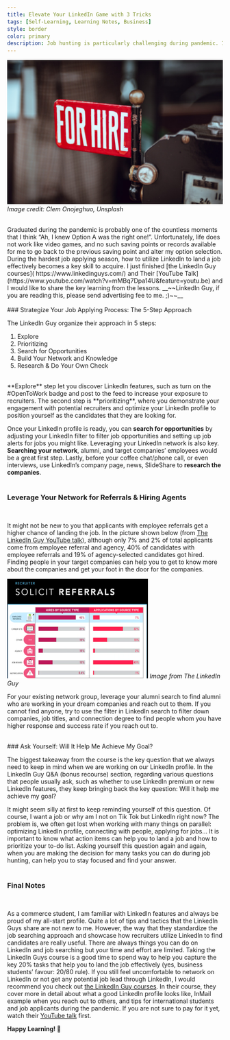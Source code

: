 ```yaml
---
title: Elevate Your LinkedIn Game with 3 Tricks
tags: [Self-Learning, Learning Notes, Business]
style: border
color: primary
description: Job hunting is particularly challenging during pandemic. I recently finished the LinkedIn Guys course on using LinkedIn to land your dream job and would like to share 3 key takeaways. 
---
```

![Taxi For Hire](/images/for_hire.jpg) 
_Image credit: Clem Onojeghuo, Unsplash_

<br/>
Graduated during the pandemic is probably one of the countless moments that I think “Ah, I knew Option A was the right one!”. Unfortunately, life does not work like video games, and no such saving points or records available for me to go back to the previous saving point and alter my option selection. During the hardest job applying season, how to utilize LinkedIn to land a job effectively becomes a key skill to acquire. I just finished [the LinkedIn Guy courses]( https://www.linkedinguys.com/) and Their [YouTube Talk](https://www.youtube.com/watch?v=mMBq7Dpa14U&feature=youtu.be) and I would like to share the key learning from the lessons. __~~LinkedIn Guy, if you are reading this, please send advertising fee to me. ;)~~__
<br/>
<br/>
### Strategize Your Job Applying Process: The 5-Step Approach
<br/>

The LinkedIn Guy organize their approach in 5 steps:
1.	Explore
2.	Prioritizing
3.	Search for Opportunities
4.	Build Your Network and Knowledge
5.	Research & Do Your Own Check

<br/>
**Explore** step let you discover LinkedIn features, such as turn on the #OpenToWork badge and post to the feed to increase your exposure to recruiters. The second step is **prioritizing**, where you demonstrate your engagement with potential recruiters and optimize your LinkedIn profile to position yourself as the candidates that they are looking for. 


Once your LinkedIn profile is ready, you can **search for opportunities** by adjusting your LinkedIn filter to filter job opportunities and setting up job alerts for jobs you might like. Leveraging your LinkedIn network is also key. **Searching your network**, alumni, and target companies’ employees would be a great first step. Lastly, before your coffee chat/phone call, or even interviews, use LinkedIn’s company page, news, SlideShare to **research the companies**. 
<br/>
<br/>

### Leverage Your Network for Referrals & Hiring Agents
<br/>

It might not be new to you that applicants with employee referrals get a higher chance of landing the job. In the picture shown below (from [The LinkedIn Guy YouTube talk]( https://www.youtube.com/watch?v=mMBq7Dpa14U&feature=youtu.be
)), although only 7% and 2% of total applicants come from employee referral and agency, 40% of candidates with employee referrals and 19% of agency-selected candidates got hired. Finding people in your target companies can help you to get to know more about the companies and get your foot in the door for the companies. 


![Solicit Referrals](/images/solicit_referrals.png)
                                 _Image from The LinkedIn Guy_
<br/>

For your existing network group, leverage your alumni search to find alumni who are working in your dream companies and reach out to them. If you cannot find anyone, try to use the filter in LinkedIn search to filter down companies, job titles, and connection degree to find people whom you have higher response and success rate if you reach out to. 

<br/>
### Ask Yourself: Will It Help Me Achieve My Goal?
<br/>

The biggest takeaway from the course is the key question that we always need to keep in mind when we are working on our LinkedIn profile. In the LinkedIn Guy Q&A (bonus recourse) section, regarding various questions that people usually ask, such as whether to use LinkedIn premium or new LinkedIn features, they keep bringing back the key question: Will it help me achieve my goal? 

It might seem silly at first to keep reminding yourself of this question. Of course, I want a job or why am I not on Tik Tok but LinkedIn right now? The problem is, we often get lost when working with many things on parallel: optimizing LinkedIn profile, connecting with people, applying for jobs… It is important to know what action items can help you to land a job and how to prioritize your to-do list. Asking yourself this question again and again, when you are making the decision for many tasks you can do during job hunting, can help you to stay focused and find your answer. 
<br/>
<br/>

### Final Notes
<br/>

As a commerce student, I am familiar with LinkedIn features and always be proud of my all-start profile. Quite a lot of tips and tactics that the LinkedIn Guys share are not new to me. However, the way that they standardize the job searching approach and showcase how recruiters utilize LinkedIn to find candidates are really useful. There are always things you can do on LinkedIn and job searching but your time and effort are limited. Taking the LinkedIn Guys course is a good time to spend way to help you capture the key 20% tasks that help you to land the job effectively (yes, business students’ favour: 20/80 rule). If you still feel uncomfortable to network on LinkedIn or not get any potential job lead through LinkedIn, I would recommend you check out [the LinkedIn Guy courses](https://www.linkedinguys.com/). In their course, they cover more in detail about what a good LinkedIn profile looks like, InMail example when you reach out to others, and tips for international students and job applicants during the pandemic. If you are not sure to pay for it yet, watch their [YouTube talk](https://www.youtube.com/watch?v=mMBq7Dpa14U&feature=youtu.be) first. 

**Happy Learning! :watermelon:**  
<br/>
<br/>


